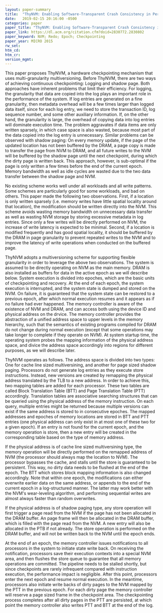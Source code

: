 ```yaml
---
layout: paper-summary
title:  "ThyNVM: Enabling Software-Transparent Crash Consistency in Persistent Memory Systems"
date:   2019-02-15 20:16:00 -0500
categories: paper
paper_title: "ThyNVM: Enabling Software-Transparent Crash Consistency in Persistent Memory Systems"
paper_link: https://dl.acm.org/citation.cfm?doid=2830772.2830802
paper_keyword: NVM; Redo; Epoch; Checkpointing
paper_year: MICRO 2015
rw_set: 
htm_cd: 
htm_cr: 
version_mgmt: 
---  
```


This paper proposes ThyNVM, a hardware checkpointing mechanism that uses multi-granularity multiversioning. Before ThyNVM,
there are two ways of achieving continuous checkpointing: Logging and shadow page. Both approaches have inherent problems
that limit their efficiency. For logging, the granularity that data are copied into the log plays an important role in the 
performance of the system. If log entries are generated on a fine granularity, then metadata overhead will be a few times
larger than logged data itself, since for each log entry, we need to store the transaction ID, log sequence number, and 
some other auxiliary information. If, on the other hand, the granularity is large, the overhead of copying data into log
entries will dominate execution time. The problem aggravates if data items are only written sparsely, in which case space 
is also wasted, because most part of the data copied into the log entry is unnecessary. Similar problems can be observed 
with shadow paging: On every memory update, if the page of the updated location has not been buffered by the DRAM, a 
page copy is made to transfer the page from NVM to DRAM, and all future writes to the NVM will be buffered by the shadow
page until the next checkpoint, during which the dirty page is written back. This approach, however, is sub-optimal if 
the page is only written a few times before the end of the current epoch. Memory bandwidth as well as idle cycles are wasted
due to the two data transfer between the shadow page and NVM.

No existing scheme works well under all workloads and all write patterns. Some schemes are particularly good for some 
workloads, and bad on others. This paper made the following two observations. First, if a location is only written
sparsely (i.e. memory writes have little spatial locality around that location), the modification should be written 
directly into the NVM. This scheme avoids wasting memory bandwidth on unnecessary data transfer as well as wasting 
NVM storage by storing excessive metadata in log entries. Since only a few writes will be directly performed on NVM,
the increase of write latency is expected to be minimal. Second, if a location is modified frequently and has good spatial
locality, it should be buffered by the DRAM in page granularity to prevent repeated writes to the NVM and to improve 
the latency of write operations when conducted on the buffered page.

ThyNVM adopts a multiversioning scheme for supporting flexible granularity in order to leverage the above two observations.
The system is assumed to be directly operating on NVM as the main memory. DRAM is also installed as buffers for data in 
the active epoch as we will describe below. System execution is divided into epoches, which are the basic units of checkpointing 
and recovery. At the end of each epoch, the system execution is interrupted, and the system state is dumped and stored on
the NVM. On failure, it is guaranteed that the system state can be restored to a previous epoch, after which normal execution
resumes and it appears as if no failure had ever happened. The memory controller is aware of the existence of NVM and DRAM,
and can access both using the device ID and physical address on the drvice. The memory controller provides the abstraction
of a unified address space to upper levels in the memory hierarchy, such that the semantics of existing programs compiled for
DRAM do not change during normal execution (except that some operations may take longer to complete if they operate on NVM). 
At system startup time, the operating system probes the mapping information of the physical address space, and divice the 
address space accordingly into regions for different purposes, as we will describe later.

ThyNVM operates as follows. The address space is divided into two types: One for cache line sized multiversining, and another
for page sized shadow paging. Processors do not generate log entries as they execute store instructions. Instead, new 
versions are created by remapping the physical address translated by the TLB to a new address. In order to achieve this,
two mapping tables are added for each processor. These two tables are called Block Translation Table (BTT) and Page Translation
Table (PTT) accordingly. Translation tables are associative searching structures that can be queried using the physical 
address of the memory instruction. On each query, multiple entries might be returned because multiple versions can exist
if the same address is stored to in consecutive epoches. The mapped addresses and epoches of memory locations are stored
in BTT and PTT entries (one physical address can only exist in at most one of these two for a given epoch). If an entry is
not found for the current epoch, and the memory operation is store, then a new entry will be created in the corresponding
table based on the type of memory address.

If the physical address is of cache line sized multiversining type, the memory operation will be directly performed
on the remapped address of NVM (the processor should always map the location to NVM). The processor bypasses the cache, and 
stalls until the store is guaranteed to be persistent. This way, no dirty data needs to be flushed at the end of the epoch.
The BTT which stores block mapping information is also changed accordingly. Note that within one epoch, the modifications can
either overwrite earlier data on the same address, or appends to the end of the current epoch in a log-structured manner. 
The latter may work better with the NVM's wear-leveling algorithm, and performing sequential writes are almost always 
faster than random overwrites. 

If the physical address is of shadow paging type, any store operation will first trigger a page read from the NVM
if the page has not been allocated in the DRAM buffer. An page frame will then be allocated in the DRAM buffer, which is
filled with the page read from the NVM. A new entry will also be allocated in the PTB if not already. The store operation
is performed on the DRAM buffer, and will not be written back to the NVM until the epoch ends. 

At the end of an epoch, the memory controller issues notifications to all processors in the system to initiate state write back.
On receiving the notification, processors save their execution contexts into a special NVM area, and then flushes the store queue
to guarantee that all memory operations are committed. The pipeline needs to be stalled shortly, but since checkpoints are rarely infrequent compared with instruction execution, the performance impact is negligible. After this point, processors enter the 
next epoch and resume normal execution. In the meantime, processors also initiate write backs of dirty pages to the NVM 
mapped by the PTT in the previous epoch. For each dirty page the memory controller will reserve a page sized frame in the 
checkpoint area. The checkpointing process completes after all dirty pages in the PTT are persisted, at which point 
the memory controller also writes PTT and BTT at the end of the log. 
